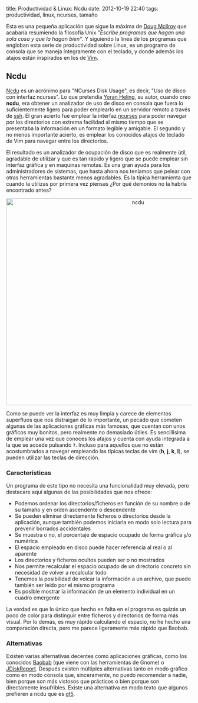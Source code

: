 title: Productividad & Linux: Ncdu
date: 2012-10-19 22:40
tags: productividad, linux, ncurses, tamaño

Esta es una pequeña aplicación que sigue la máxima de [Doug Mcllroy][dmu] que
acabaría resumiendo la filosofía Unix *"Escribe programas que hagan una sola
cosa y que la hagan bien"*. Y siguiendo la línea de los programas que engloban
esta serie de productividad sobre Linux, es un programa de consola que se maneja
íntegramente con el teclado, y donde además los atajos están inspirados en los
de [Vim][vim].

  [dmu]: http://es.wikipedia.org/wiki/Douglas_McIlroy
  [vim]: http://www.vim.org/

## Ncdu

[Ncdu][ncdu] es un acrónimo para "NCurses Disk Usage", es decir, "Uso de disco
con interfaz ncurses". Lo que pretendía [Yoran Heling][yh], su autor, cuando
creo __ncdu__, era obtener un analizador de uso de disco en consola que fuera lo
suficientemente ligero para poder emplearlo en un servidor remoto a través de
[ssh][ssh]. El gran acierto fue emplear la interfaz [ncurses][ncurses] para
poder navegar por los directorios con extrema facilidad al mismo tiempo que se
presentaba la información en un formato legible y amigable. El segundo y no
menos importante acierto, es emplear los conocidos atajos de teclado de Vim para
navegar entre los directorios.

El resultado es un analizador de ocupación de disco que es realmente útil, 
agradable de utilizar y que es tan rápido y ligero que se puede emplear sin
interfaz gráfica y en maquinas remotas. Es una gran ayuda para los
administradores de sistemas, que hasta ahora nos teníamos que pelear con otras
herramientas bastante menos agradables. Es la típica herramienta que cuando la
utilizas por primera vez piensas ¿Por qué demonios no la habría encontrado
antes?


  [ncdu]: http://dev.yorhel.nl/ncdu 
  [yh]: https://github.com/yorhel
  [ssh]: https://es.wikipedia.org/wiki/Ssh
  [ncurses]: https://es.wikipedia.org/wiki/Ncurses

<p style="text-align:center;"><img src="pictures/ncdu.png" width="700"
height="559" alt="ncdu" /></p>

Como se puede ver la interfaz es muy limpia y carece de elementos superfluos que
nos distraigan de lo importante, un pecado que cometen algunas de las
aplicaciones gráficas más famosas, que cuentan con unos gráficos muy bonitos,
pero realmente no demasiado útiles. Es sencillisima de emplear una vez que
conoces los atajos y cuenta con ayuda integrada a la que se accede pulsando
__`?`__. Incluso para aquellos que no están acostumbrados a navegar empleando
las típicas teclas de vim (__h__, __j__, __k__, __l__), se pueden utilizar las
teclas de dirección.

### Características

Un programa de este tipo no necesita una funcionalidad muy elevada, pero
destacare aquí algunas de las posibilidades que nos ofrece:

+ Podemos ordenar los directorios/ficheros en función de su nombre o de su
  tamaño y en orden ascendente o descendente 
+ Se pueden eliminar directamente ficheros o directorios desde la aplicación,
  aunque también podemos iniciarla en modo solo lectura para prevenir borrados
  accidentales
+ Se muestra o no, el porcentaje de espacio ocupado de forma gráfica y/o numérica
+ El espacio empleado en disco puede hacer referencia al real o al aparente
+ Los directorios y ficheros ocultos pueden ser o no mostrados
+ Nos permite recalcular el espacio ocupado de un directorio concreto sin
  necesidad de volver a recalcular todo 
+ Tenemos la posibilidad de volcar la información a un archivo, que puede
  también ser leído por el mismo programa
+ Es posible mostrar la información de un elemento individual en un cuadro
  emergente

La verdad es que lo único que hecho en falta en el programa es quizás un poco de
color para distinguir entre ficheros y directorios de forma más visual. Por lo
demás, es muy rápido calculando el espacio, no he hecho una comparación directa,
pero me parece ligeramente más rápido que Baobab.


### Alternativas

Existen varias alternativas decentes como aplicaciones gráficas, como los
conocidos [Baobab][baobab] (que viene con las herramientas de Gnome) o
[JDiskReport][jdkr]. Después existen múltiples alternativas tanto en modo
gráfico como en modo consola que, sinceramente, no puedo recomendar a nadie,
bien porque son más vistosos que prácticos o bien porque son directamente
insufribles. Existe una alternativa en modo texto que algunos prefieren a ncdu
que es [gt5][gt5].

  [baobab]: http://www.marzocca.net/linux/baobab/ 
  [jdkr]: http://www.jgoodies.com/freeware/jdiskreport/
  [gt5]: http://gt5.sourceforge.net/





